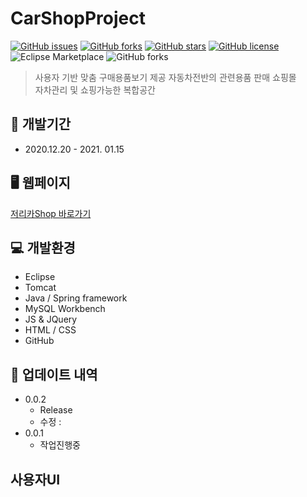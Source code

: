 # CarShopProject  

[![GitHub issues](https://img.shields.io/github/issues/lee-bomi/CarShopProject)](https://github.com/lee-bomi/CarShopProject/issues)
[![GitHub forks](https://img.shields.io/github/forks/lee-bomi/CarShopProject)](https://github.com/lee-bomi/CarShopProject/network)
[![GitHub stars](https://img.shields.io/github/stars/lee-bomi/CarShopProject)](https://github.com/lee-bomi/CarShopProject/stargazers)
[![GitHub license](https://img.shields.io/github/license/lee-bomi/CarShopProject)](https://github.com/lee-bomi/CarShopProject)
![Eclipse Marketplace](https://img.shields.io/eclipse-marketplace/last-update/update?color=yellow)
![GitHub forks](https://img.shields.io/github/forks/lee-bomi/CarShopProject?label=fork&style=social)

> 사용자 기반 맞춤 구매용품보기 제공
> 자동차전반의 관련용품 판매 쇼핑몰  
> 자차관리 및 쇼핑가능한 복합공간  

## 📅 개발기간
- 2020.12.20 - 2021. 01.15   

## 🖥 웹페이지
[저리카Shop 바로가기](http://52.78.28.86:8080/carshop/index)  

## 💻 개발환경
- Eclipse
- Tomcat
- Java / Spring framework
- MySQL Workbench 
- JS & JQuery
- HTML / CSS
- GitHub   


## 📑 업데이트 내역
- 0.0.2
  - Release
  - 수정 :   
- 0.0.1   
  - 작업진행중  

## 사용자UI

